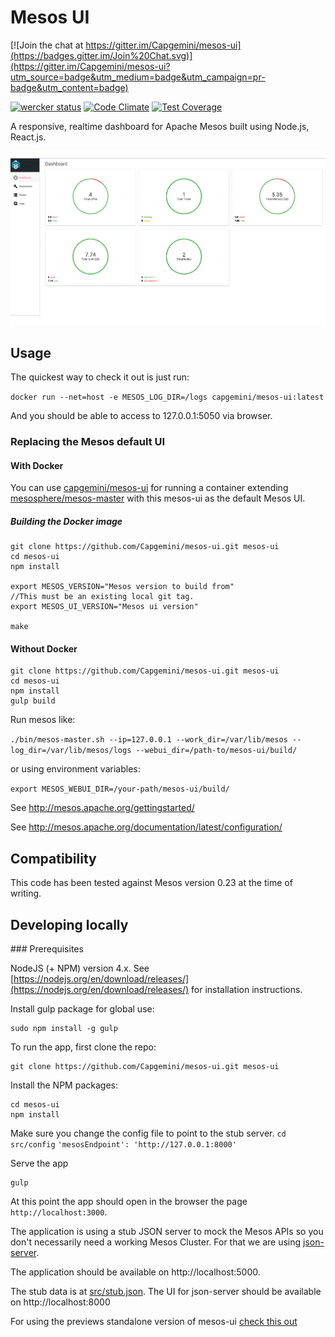 # Mesos UI

[![Join the chat at https://gitter.im/Capgemini/mesos-ui](https://badges.gitter.im/Join%20Chat.svg)](https://gitter.im/Capgemini/mesos-ui?utm_source=badge&utm_medium=badge&utm_campaign=pr-badge&utm_content=badge)

[![wercker status](https://app.wercker.com/status/3e566621ba967bfeb6ee57a76ddf42cc/s/master "wercker status")](https://app.wercker.com/project/bykey/3e566621ba967bfeb6ee57a76ddf42cc)
[![Code Climate](https://codeclimate.com/github/Capgemini/mesos-ui/badges/gpa.svg)](https://codeclimate.com/github/Capgemini/mesos-ui)
[![Test Coverage](https://codeclimate.com/github/Capgemini/mesos-ui/badges/coverage.svg)](https://codeclimate.com/github/Capgemini/mesos-ui/coverage)

A responsive, realtime dashboard for Apache Mesos built using Node.js, React.js.

![dashboard](docs/mesos-ui.gif)

## Usage

The quickest way to check it out is just run:

``` docker run --net=host -e MESOS_LOG_DIR=/logs capgemini/mesos-ui:latest ```

And you should be able to access to 127.0.0.1:5050 via browser.

### Replacing the Mesos default UI

#### With Docker

You can use [capgemini/mesos-ui](https://hub.docker.com/r/capgemini/mesos-ui/) for running a container extending [mesosphere/mesos-master](https://hub.docker.com/r/mesosphere/mesos-master/) with this mesos-ui as the default Mesos UI.

##### Building the Docker image

```
git clone https://github.com/Capgemini/mesos-ui.git mesos-ui
cd mesos-ui
npm install

export MESOS_VERSION="Mesos version to build from"
//This must be an existing local git tag.
export MESOS_UI_VERSION="Mesos ui version"

make
```

#### Without Docker

```
git clone https://github.com/Capgemini/mesos-ui.git mesos-ui
cd mesos-ui
npm install
gulp build
```

Run mesos like:

```./bin/mesos-master.sh --ip=127.0.0.1 --work_dir=/var/lib/mesos --log_dir=/var/lib/mesos/logs --webui_dir=/path-to/mesos-ui/build/```

or using environment variables:

```export MESOS_WEBUI_DIR=/your-path/mesos-ui/build/```

See http://mesos.apache.org/gettingstarted/

See http://mesos.apache.org/documentation/latest/configuration/

## Compatibility

This code has been tested against Mesos version 0.23 at the time of writing.

## Developing locally

### Prerequisites

NodeJS (+ NPM) version 4.x. See [https://nodejs.org/en/download/releases/](https://nodejs.org/en/download/releases/) for installation instructions.

Install gulp package for global use:

```
sudo npm install -g gulp
```

To run the app, first clone the repo:

```
git clone https://github.com/Capgemini/mesos-ui.git mesos-ui
```

Install the NPM packages:

```
cd mesos-ui
npm install
```
Make sure you change the config file to point to the stub server.
```cd src/config```
```'mesosEndpoint': 'http://127.0.0.1:8000'``` 

Serve the app

```
gulp
```

At this point the app should open in the browser the page `http://localhost:3000`.

The application is using a stub JSON server to mock the Mesos APIs
so you don't necessarily need a working Mesos Cluster. For that we are using
[json-server](https://github.com/typicode/json-server).

The application should be available on http://localhost:5000.

The stub data is at [src/stub.json](https://github.com/Capgemini/mesos-ui/blob/master/src/stub.json). The UI for json-server should be available on http://localhost:8000

For using the previews standalone version of mesos-ui [check this out](https://github.com/Capgemini/mesos-ui/tree/0.1.1)





